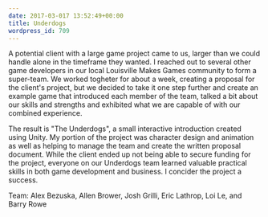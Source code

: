 ```yaml
---
date: 2017-03-017 13:52:49+00:00
title: Underdogs
wordpress_id: 709
---
```


A potential client with a large game project came to us, larger than we could handle alone in the timeframe they wanted. I reached out to several other game developers in our local Louisville Makes Games community to form a super-team. We worked togheter for about a week, creating a proposal for the client's project, but we decided to take it one step further and create an example game that introduced each member of the team, talked a bit about our skills and strengths and exhibited what we are capable of with our combined experience.

The result is "The Underdogs", a small interactive introduction created using Unity.
My portion of the project was character design and animation as well as helping to manage the team and create the written proposal document.
While the client ended up not being able to secure funding for the project, everyone on our Underdogs team learned valuable practical skills in both game development and business.
I concider the project a success.

Team:
Alex Bezuska, Allen Brower, Josh Grilli, Eric Lathrop, Loi Le, and Barry Rowe
